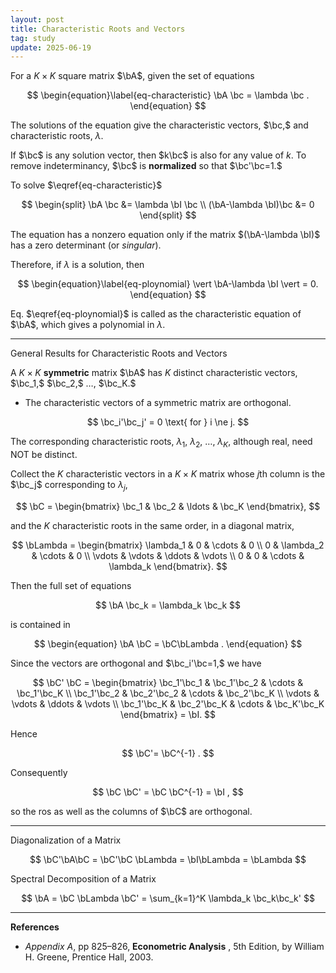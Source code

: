 ```yaml
---
layout: post
title: Characteristic Roots and Vectors
tag: study
update: 2025-06-19
---
```



For a $K\times K$ square matrix $\bA$, given the set of equations

$$
\begin{equation}\label{eq-characteristic}
\bA \bc = \lambda \bc .
\end{equation} 
$$

The solutions of the equation give the characteristic vectors, $\bc,$ and characteristic roots, $\lambda.$ 

If $\bc$ is any solution vector, then $k\bc$ is also for any value of $k.$
To remove indeterminancy, $\bc$ is **normalized** so that $\bc'\bc=1.$


To solve $\eqref{eq-characteristic}$

$$
\begin{split}
\bA \bc &= \lambda \bI \bc  \\
(\bA-\lambda \bI)\bc &= 0
\end{split}
$$

The equation has a nonzero equation only if the matrix $(\bA-\lambda \bI)$ has a zero determinant (or *singular*).

Therefore, if $\lambda$ is a solution, then

$$
\begin{equation}\label{eq-ploynomial}
\vert \bA-\lambda \bI \vert = 0.
\end{equation} 
$$

Eq. $\eqref{eq-ploynomial}$ is called as the characteristic equation of $\bA$, which gives a polynomial in $\lambda.$ 

___

General Results for Characteristic Roots and Vectors

A $K\times K$ **symmetric** matrix $\bA$ has $K$ distinct characteristic vectors, $\bc_1,$ $\bc_2,$ $\ldots,$ $\bc_K.$ 

- The characteristic vectors of a symmetric matrix are orthogonal.

$$
\bc_i'\bc_j' = 0 \text{ for } i \ne j.
$$

The corresponding characteristic roots, $\lambda_1,$ $\lambda_2,$ $\ldots,$ $\lambda_K,$ although real, need NOT be distinct.


Collect the $K$ characteristic vectors in a $K\times K$ matrix whose $j$th column is the $\bc_j$ corresponding to $\lambda_j,$

$$
\bC = \begin{bmatrix} 
\bc_1 & \bc_2 & \ldots & \bc_K
\end{bmatrix},
$$

and the $K$ characteristic roots in the same order, in a diagonal matrix,

$$
\bLambda = 
\begin{bmatrix}
\lambda_1 & 0 & \cdots & 0 \\
0 & \lambda_2 & \cdots & 0 \\
\vdots & \vdots & \ddots & \vdots \\
0 & 0 & \cdots & \lambda_k
\end{bmatrix}.
$$

Then the full set of equations

$$
\bA \bc_k = \lambda_k \bc_k
$$

is contained in

$$
\begin{equation}
\bA \bC = \bC\bLambda .
\end{equation}
$$


Since the vectors are orthogonal and $\bc_i'\bc=1,$ we have

$$
\bC' \bC = \begin{bmatrix}
\bc_1'\bc_1 & \bc_1'\bc_2 & \cdots & \bc_1'\bc_K \\
\bc_1'\bc_2 & \bc_2'\bc_2 & \cdots & \bc_2'\bc_K \\
\vdots & \vdots & \ddots & \vdots \\
\bc_1'\bc_K & \bc_2'\bc_K & \cdots & \bc_K'\bc_K
\end{bmatrix} = \bI.
$$

Hence 

$$
\bC'= \bC^{-1} .
$$

Consequently

$$
\bC \bC' = \bC \bC^{-1} = \bI ,
$$

so the ros as well as the columns of $\bC$ are orthogonal.

___


Diagonalization of a Matrix

$$
\bC'\bA\bC = \bC'\bC \bLambda = \bI\bLambda = \bLambda
$$

Spectral Decomposition of a Matrix

$$
\bA = \bC \bLambda \bC' = \sum_{k=1}^K \lambda_k \bc_k\bc_k'
$$


___

**References**

-  *Appendix A*, pp 825–826, **Econometric Analysis** , 5th Edition, by William H. Greene, Prentice Hall, 2003. 